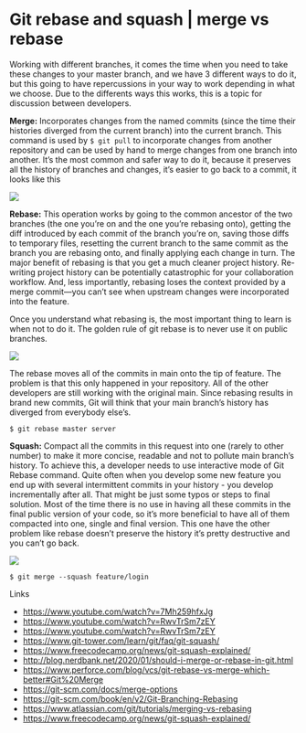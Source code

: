 # Git rebase and squash | merge vs rebase
Working with different branches, it comes the time when you need to take these changes to your master branch, and we have 3 different ways to do it, but this going to have repercussions in your way to work depending in what we choose. Due to the differents ways this works, this is a topic for discussion between developers. 

**Merge:** Incorporates changes from the named commits (since the time their histories diverged from the current branch) into the current branch. This command is used by ```$ git pull``` to incorporate changes from another repository and can be used by hand to merge changes from one branch into another. It’s the most common and safer way to do it, because it preserves all the history of branches and changes, it’s easier to go back to a commit, it looks like this

![](https://wac-cdn.atlassian.com/dam/jcr:4639eeb8-e417-434a-a3f8-a972277fc66a/02%20Merging%20main%20into%20the%20feature%20branh.svg?cdnVersion=1679)

**Rebase:** This operation works by going to the common ancestor of the two branches (the one you’re on and the one you’re rebasing onto), getting the diff introduced by each commit of the branch you’re on, saving those diffs to temporary files, resetting the current branch to the same commit as the branch you are rebasing onto, and finally applying each change in turn. The major benefit of rebasing is that you get a much cleaner project history. Re-writing project history can be potentially catastrophic for your collaboration workflow. And, less importantly, rebasing loses the context provided by a merge commit—you can’t see when upstream changes were incorporated into the feature.

Once you understand what rebasing is, the most important thing to learn is when not to do it. The golden rule of git rebase is to never use it on public branches.

![](https://wac-cdn.atlassian.com/dam/jcr:2908e0e6-f74b-4425-b5d2-f5eca8cfcd99/05%20Rebasing%20the%20main%20branch.svg?cdnVersion=1679)

The rebase moves all of the commits in main onto the tip of feature. The problem is that this only happened in your repository. All of the other developers are still working with the original main. Since rebasing results in brand new commits, Git will think that your main branch’s history has diverged from everybody else’s.

```$ git rebase master server```


**Squash:** Compact all the commits in this request into one (rarely to other number) to make it more concise, readable and not to pollute main branch’s history. To achieve this, a developer needs to use interactive mode of Git Rebase command.
Quite often when you develop some new feature you end up with several intermittent commits in your history - you develop incrementally after all. That might be just some typos or steps to final solution. Most of the time there is no use in having all these commits in the final public version of your code, so it’s more beneficial to have all of them compacted into one, single and final version. This one have the other problem like rebase doesn’t preserve the history it’s pretty destructive and you can’t go back.

![](https://i.postimg.cc/fRW4Wsjc/Screen-Shot-2021-06-26-at-18-24-59.png)

```$ git merge --squash feature/login```

Links

- https://www.youtube.com/watch?v=7Mh259hfxJg
- https://www.youtube.com/watch?v=RwvTrSm7zEY
- https://www.youtube.com/watch?v=RwvTrSm7zEY
- https://www.git-tower.com/learn/git/faq/git-squash/
- https://www.freecodecamp.org/news/git-squash-explained/
- http://blog.nerdbank.net/2020/01/should-i-merge-or-rebase-in-git.html
- https://www.perforce.com/blog/vcs/git-rebase-vs-merge-which-better#Git%20Merge
- https://git-scm.com/docs/merge-options
- https://git-scm.com/book/en/v2/Git-Branching-Rebasing
- https://www.atlassian.com/git/tutorials/merging-vs-rebasing
- https://www.freecodecamp.org/news/git-squash-explained/